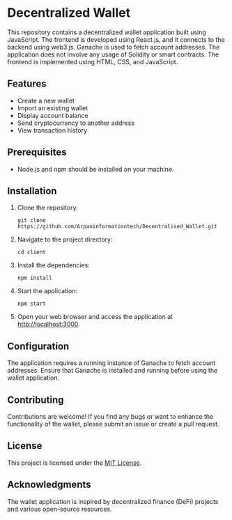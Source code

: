 # Decentralized Wallet

This repository contains a decentralized wallet application built using JavaScript. The frontend is developed using React.js, and it connects to the backend using web3.js. Ganache is used to fetch account addresses. The application does not involve any usage of Solidity or smart contracts. The frontend is implemented using HTML, CSS, and JavaScript.

## Features

- Create a new wallet
- Import an existing wallet
- Display account balance
- Send cryptocurrency to another address
- View transaction history

## Prerequisites

- Node.js and npm should be installed on your machine.

## Installation

1. Clone the repository:

   ```shell
   git clone https://github.com/Arpaninformationtech/Decentralised_Wallet.git
   ```

2. Navigate to the project directory:

   ```shell
   cd client
   ```

3. Install the dependencies:

   ```shell
   npm install
   ```

4. Start the application:

   ```shell
   npm start
   ```

5. Open your web browser and access the application at [http://localhost:3000](http://localhost:3000).

## Configuration

The application requires a running instance of Ganache to fetch account addresses. Ensure that Ganache is installed and running before using the wallet application.

## Contributing

Contributions are welcome! If you find any bugs or want to enhance the functionality of the wallet, please submit an issue or create a pull request.

## License

This project is licensed under the [MIT License](LICENSE).

## Acknowledgments

The wallet application is inspired by decentralized finance (DeFi) projects and various open-source resources.
